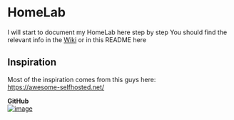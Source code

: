 # HomeLab

I will start to document my HomeLab here step by step
You should find the relevant info in the [Wiki](https://github.com/GSB-Deleven/HomeLab/wiki) or in this README here

## Inspiration
Most of the inspiration comes from this guys here:  
https://awesome-selfhosted.net/

**GitHub**  
[![image](https://github.com/GSB-Deleven/HomeLab/assets/35196079/7009f18b-ba0f-405d-bf6c-2ccb12843b35)](https://github.com/sindresorhus/awesome)


